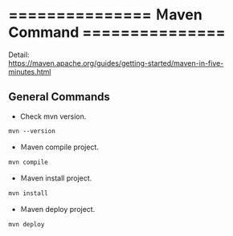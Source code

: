 # =============== Ｍaven Command ===============

Detail:  
https://maven.apache.org/guides/getting-started/maven-in-five-minutes.html

## General Commands

- Check mvn version.

```shell
mvn --version
```

- Ｍaven compile project.

```shell
mvn compile
```

- Ｍaven install project.

```shell
mvn install
```

- Ｍaven deploy project.

```shell
mvn deploy
```
